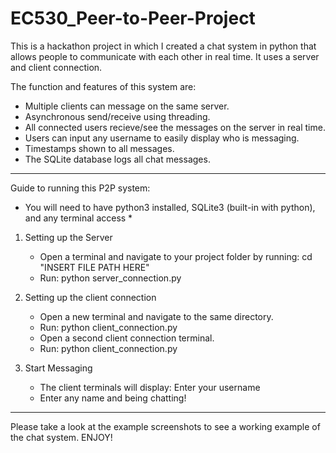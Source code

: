 # EC530_Peer-to-Peer-Project

This is a hackathon project in which I created a chat system in python that allows people to communicate with each other in real time. It uses a server and client connection.

The function and features of this system are:
- Multiple clients can message on the same server. 
- Asynchronous send/receive using threading.
- All connected users recieve/see the messages on the server in real time. 
- Users can input any username to easily display who is messaging.
- Timestamps shown to all messages.
- The SQLite database logs all chat messages.

---------------------------------------------------------------
Guide to running this P2P system:

* You will need to have python3 installed, SQLite3 (built-in with python), and any terminal access *
  
1. Setting up the Server
    - Open a terminal and navigate to your project folder by running: cd "INSERT FILE PATH HERE"
    - Run: python server_connection.py

2. Setting up the client connection
    - Open a new terminal and navigate to the same directory.
    - Run: python client_connection.py
    - Open a second client connection terminal.
    - Run: python client_connection.py

3. Start Messaging
    - The client terminals will display: Enter your username
    - Enter any name and being chatting!

---

Please take a look at the example screenshots to see a working example of the chat system. 
ENJOY!
